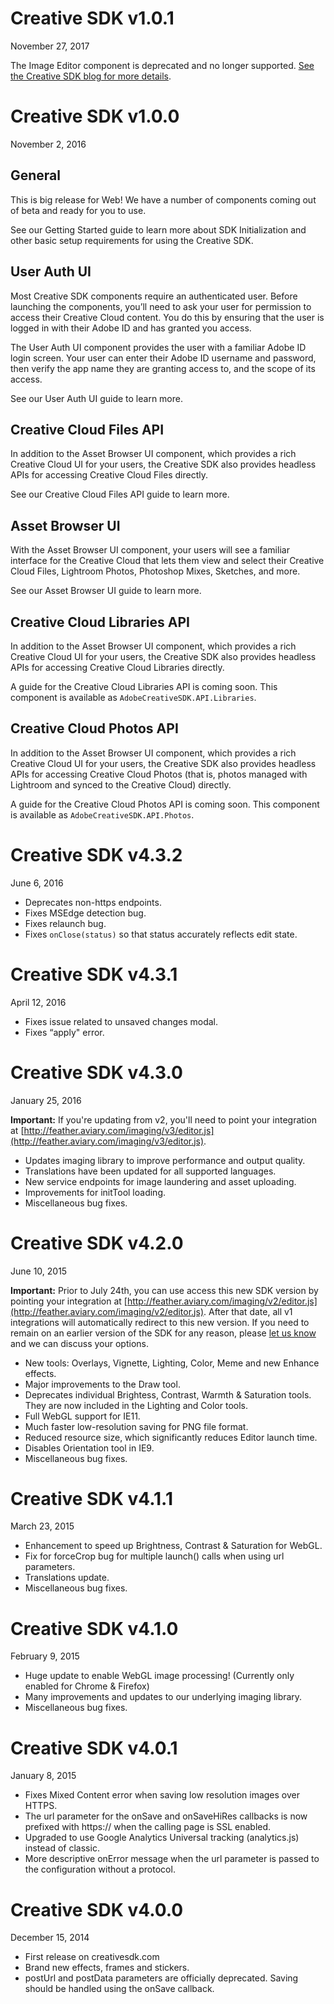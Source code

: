 # Creative SDK v1.0.1
November 27, 2017

The Image Editor component is deprecated and no longer supported. [See the Creative SDK blog for more details](https://blog.creativesdk.com/2017/09/important-update-to-the-creative-sdk-end-of-support-for-the-image-editor-ui-color-ui-market-browser-and-labs-components/).


# Creative SDK v1.0.0
November 2, 2016

## General

This is big release for Web! We have a number of components coming out of beta and ready for you to use.

See our Getting Started guide to learn more about SDK Initialization and other basic setup requirements for using the Creative SDK.

## User Auth UI

Most Creative SDK components require an authenticated user. Before launching the components, you’ll need to ask your user for permission to access their Creative Cloud content. You do this by ensuring that the user is logged in with their Adobe ID and has granted you access.

The User Auth UI component provides the user with a familiar Adobe ID login screen. Your user can enter their Adobe ID username and password, then verify the app name they are granting access to, and the scope of its access.

See our User Auth UI guide to learn more.

## Creative Cloud Files API

In addition to the Asset Browser UI component, which provides a rich Creative Cloud UI for your users, the Creative SDK also provides headless APIs for accessing Creative Cloud Files directly.

See our Creative Cloud Files API guide to learn more.

## Asset Browser UI

With the Asset Browser UI component, your users will see a familiar interface for the Creative Cloud that lets them view and select their Creative Cloud Files, Lightroom Photos, Photoshop Mixes, Sketches, and more.

See our Asset Browser UI guide to learn more.

## Creative Cloud Libraries API

In addition to the Asset Browser UI component, which provides a rich Creative Cloud UI for your users, the Creative SDK also provides headless APIs for accessing Creative Cloud Libraries directly.

A guide for the Creative Cloud Libraries API is coming soon. This component is available as `AdobeCreativeSDK.API.Libraries`.

## Creative Cloud Photos API

In addition to the Asset Browser UI component, which provides a rich Creative Cloud UI for your users, the Creative SDK also provides headless APIs for accessing Creative Cloud Photos (that is, photos managed with Lightroom and synced to the Creative Cloud) directly.

A guide for the Creative Cloud Photos API is coming soon. This component is available as `AdobeCreativeSDK.API.Photos`.



# Creative SDK v4.3.2
June 6, 2016

- Deprecates non-https endpoints.
- Fixes MSEdge detection bug.
- Fixes relaunch bug.
- Fixes `onClose(status)` so that status accurately reflects edit state.


# Creative SDK v4.3.1
April 12, 2016

- Fixes issue related to unsaved changes modal.
- Fixes “apply" error.


# Creative SDK v4.3.0
January 25, 2016

**Important:** If you're updating from v2, you'll need to point your integration at [http://feather.aviary.com/imaging/v3/editor.js](http://feather.aviary.com/imaging/v3/editor.js).

- Updates imaging library to improve performance and output quality.
- Translations have been updated for all supported languages.
- New service endpoints for image laundering and asset uploading.
- Improvements for initTool loading.
- Miscellaneous bug fixes.


# Creative SDK v4.2.0
June 10, 2015

**Important:** Prior to July 24th, you can use access this new SDK version by pointing your integration at [http://feather.aviary.com/imaging/v2/editor.js](http://feather.aviary.com/imaging/v2/editor.js). After that date, all v1 integrations will automatically redirect to this new version. If you need to remain on an earlier version of the SDK for any reason, please [let us know](https://creativesdk.zendesk.com/hc/en-us/requests/new) and we can discuss your options.

- New tools: Overlays, Vignette, Lighting, Color, Meme and new Enhance effects.
- Major improvements to the Draw tool.
- Deprecates individual Brightess, Contrast, Warmth & Saturation tools. They are now included in the Lighting and Color tools.
- Full WebGL support for IE11.
- Much faster low-resolution saving for PNG file format.
- Reduced resource size, which significantly reduces Editor launch time.
- Disables Orientation tool in IE9.
- Miscellaneous bug fixes.


# Creative SDK v4.1.1
March 23, 2015

- Enhancement to speed up Brightness, Contrast & Saturation for WebGL.
- Fix for forceCrop bug for multiple launch() calls when using url parameters.
- Translations update.
- Miscellaneous bug fixes.


# Creative SDK v4.1.0
February 9, 2015

- Huge update to enable WebGL image processing! (Currently only enabled for Chrome & Firefox)
- Many improvements and updates to our underlying imaging library.
- Miscellaneous bug fixes.


# Creative SDK v4.0.1
January 8, 2015

- Fixes Mixed Content error when saving low resolution images over HTTPS.
- The url parameter for the onSave and onSaveHiRes callbacks is now prefixed with https:// when the calling page is SSL enabled.
- Upgraded to use Google Analytics Universal tracking (analytics.js) instead of classic.
- More descriptive onError message when the url parameter is passed to the configuration without a protocol.


# Creative SDK v4.0.0
December 15, 2014

- First release on creativesdk.com
- Brand new effects, frames and stickers.
- postUrl and postData parameters are officially deprecated. Saving should be handled using the onSave callback.
